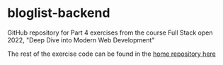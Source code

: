 # bloglist-backend

GitHub repository for Part 4 exercises from the course Full Stack open 2022, "Deep Dive into Modern Web Development"

The rest of the exercise code can be found in the [home repository here](https://github.com/schatto1/fullstackopen2022)

